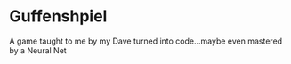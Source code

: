 # Guffenshpiel
A game taught to me by my Dave turned into code...maybe even mastered by a Neural Net
